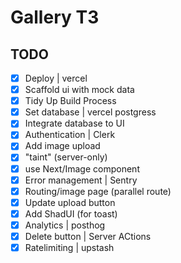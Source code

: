 # Gallery T3

## TODO

- [x] Deploy | vercel
- [x] Scaffold ui with mock data
- [x] Tidy Up Build Process
- [x] Set database | vercel postgress
- [x] Integrate database to UI
- [x] Authentication | Clerk
- [x] Add image upload
- [x] "taint" (server-only)
- [x] use Next/Image component
- [x] Error management | Sentry
- [x] Routing/image page (parallel route)
- [x] Update upload button
- [x] Add ShadUI (for toast)
- [x] Analytics | posthog
- [x] Delete button | Server ACtions
- [x] Ratelimiting | upstash
